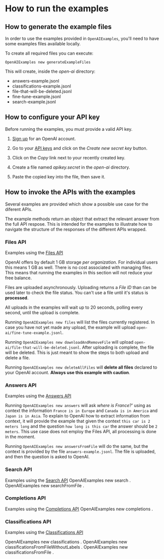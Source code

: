 # How to run the examples

## How to generate the example files

In order to use the examples provided in `OpenAIExamples`,
you'll need to have some examples files available locally.

To create all required files you can execute:

```smalltalk
OpenAIExamples new generateExampleFiles
```

This will create, inside the *open-ai* directory:

- answers-example.jsonl
- classifications-example.jsonl
- file-that-will-be-deleted.jsonl
- fine-tune-example.jsonl
- search-example.jsonl

## How to configure your API key

Before running the examples, you must provide a valid API key.

1. [Sign up](https://beta.openai.com/signup) for an OpenAI account.

2. Go to your
[API keys](
https://beta.openai.com/account/api-keys
)
and click on the *Create new secret key* button.

3. Click on the *Copy* link next to your recently created key.

4. Create a file named *apikey.secret* in the *open-ai* directory.

5. Paste the copied key into the file, then save it.

## How to invoke the APIs with the examples

Several examples are provided which show a possible use case for the diferent APIs.

The example methods return an object that extract the relevant answer
from  the full API respose.
This is intended for the examples to illustrate how to navigate the structure
of the responses of the different APIs wrapped.

### Files API

Examples using the [Files API](https://beta.openai.com/docs/api-reference/files)

OpenAI offers by default 1 GB storage *per organization*.
For individual users this means 1 GB as well.
There is no cost associated with managing files.
This means that running the examples in this section will not reduce
 your free balance.

Files are uploaded asynchronously. 
Uploading returns a *File ID* than can be used later to check the file status.
You can't use a file until it's status is **processed**.

All uploads in the examples will wait up to 20 seconds, polling every second,
until the upload is complete.

Running `OpenAIExamples new files` will list the files currently registered.
In case you have not yet made any upload, the example will upload `open-ai/fine-tune-example.jsonl`.

Running `OpenAIExamples new downloadAndRemoveFile` will upload `open-ai/file-that-will-be-deleted.jsonl`.
After uploading is complete, the file will be deleted.
This is just meant to show the steps to both upload and delete a file.

Running `OpenAIExamples new deleteAllFiles` will **delete all files**
 declared to your OpenAI account.
**Always use this example with caution**.

### Answers API

Examples using the [Answers API](https://beta.openai.com/docs/api-reference/answers)

Running `OpenAIExamples new answers` will ask *where is France?'*
using as context the information `France is in Europe` and
 `Canada is in America` and `Japan is in Asia`.
To explain to OpenAI how to extract information from context,
it will provide the example that given the context `this car is 2 meters long`
and the question `how long is this car` the answer should be `2 meters`.
This use case does not employ the Files API, all processing is done in the moment.

Running `OpenAIExamples new answersFromFile` will do the same,
 but the context is provided by the file `answers-example.jsonl`.
The file is uploaded, and then the question is asked to OpenAI.

### Search API

Examples using the [Search API](https://beta.openai.com/docs/api-reference/searches)
OpenAIExamples new search .
OpenAIExamples new searchFromFile .

### Completions API

Examples using the [Completions API](https://beta.openai.com/docs/api-reference/completions)
OpenAIExamples new completions .

### Classifications API

Examples using the [Classifications API](https://beta.openai.com/docs/api-reference/classifications)

OpenAIExamples new classifications .
OpenAIExamples new classificationsFromFileWithoutLabels .
OpenAIExamples new classificationsFromFile .

